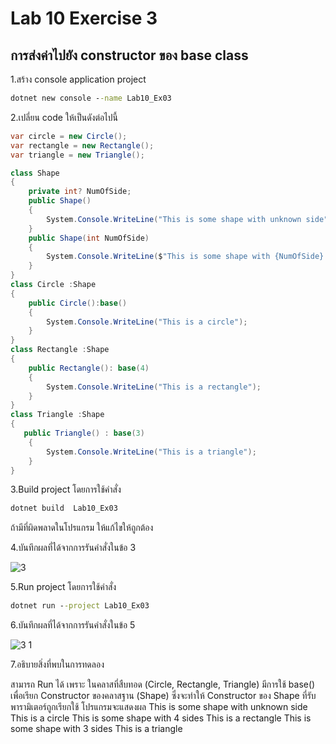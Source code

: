# Lab 10 Exercise 3

## การส่งค่าไปยัง constructor ของ base class

1.สร้าง console application project

```cmd
dotnet new console --name Lab10_Ex03
```

2.เปลี่ยน code ให้เป็นดังต่อไปนี้

```cs
var circle = new Circle();
var rectangle = new Rectangle();
var triangle = new Triangle();

class Shape
{
    private int? NumOfSide;
    public Shape()
    {
        System.Console.WriteLine("This is some shape with unknown side");
    }
    public Shape(int NumOfSide)
    {
        System.Console.WriteLine($"This is some shape with {NumOfSide} sides" );
    }
}
class Circle :Shape
{
    public Circle():base()
    {
        System.Console.WriteLine("This is a circle");
    }
}
class Rectangle :Shape
{
    public Rectangle(): base(4)
    {
        System.Console.WriteLine("This is a rectangle");
    }
}
class Triangle :Shape
{
   public Triangle() : base(3)
    {
        System.Console.WriteLine("This is a triangle");
    }
}
```

3.Build project โดยการใช้คำสั่ง

```cmd
dotnet build  Lab10_Ex03
```

ถ้ามีที่ผิดพลาดในโปรแกรม ให้แก้ไขให้ถูกต้อง

4.บันทึกผลที่ได้จากการรันคำสั่งในข้อ 3

![3](https://github.com/Siriratda/03376836-OOP-2566-Lab-10/assets/144195995/3d74c121-c0ea-4111-8974-a9ac98bac7ac)

5.Run project โดยการใช้คำสั่ง

```cmd
dotnet run --project Lab10_Ex03
```

6.บันทึกผลที่ได้จากการรันคำสั่งในข้อ 5

![3 1](https://github.com/Siriratda/03376836-OOP-2566-Lab-10/assets/144195995/71b16614-72a5-4a48-a68a-e6f8aa821ea2)

7.อธิบายสิ่งที่พบในการทดลอง

สามารถ Run ได้ เพราะ ในคลาสที่สืบทอด (Circle, Rectangle, Triangle) มีการใช้ base() เพื่อเรียก Constructor ของคลาสฐาน (Shape) ซึ่งจะทำให้ Constructor ของ Shape ที่รับพารามิเตอร์ถูกเรียกใช้
โปรแกรมจะแสดงผล
This is some shape with unknown side
This is a circle
This is some shape with 4 sides
This is a rectangle
This is some shape with 3 sides
This is a triangle
